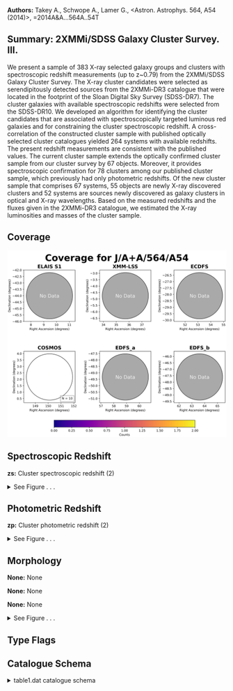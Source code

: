 

**Authors:** Takey A., Schwope A., Lamer G., <Astron. Astrophys. 564, A54 (2014)>, =2014A&A...564A..54T

## Summary: 2XMMi/SDSS Galaxy Cluster Survey. III.

We present a sample of 383 X-ray selected galaxy groups and clusters with spectroscopic redshift measurements (up to z~0.79) from the 2XMMi/SDSS Galaxy Cluster Survey. The X-ray cluster candidates were selected as serendipitously detected sources from the 2XMMi-DR3 catalogue that were located in the footprint of the Sloan Digital Sky Survey (SDSS-DR7). The cluster galaxies with available spectroscopic redshifts were selected from the SDSS-DR10. We developed an algorithm for identifying the cluster candidates that are associated with spectroscopically targeted luminous red galaxies and for constraining the cluster spectroscopic redshift. A cross-correlation of the constructed cluster sample with published optically selected cluster catalogues yielded 264 systems with available redshifts. The present redshift measurements are consistent with the published values. The current cluster sample extends the optically confirmed cluster sample from our cluster survey by 67 objects. Moreover, it provides spectroscopic confirmation for 78 clusters among our published cluster sample, which previously had only photometric redshifts. Of the new cluster sample that comprises 67 systems, 55 objects are newly X-ray discovered clusters and 52 systems are sources newly discovered as galaxy clusters in optical and X-ray wavelengths. Based on the measured redshifts and the fluxes given in the 2XMMi-DR3 catalogue, we estimated the X-ray luminosities and masses of the cluster sample.

## Coverage 

 

 
![](https://github.com/joshgithubbin/Sherlock-DDF/blob/main/pages/J_A+A_564_A54/im/coverage.png?raw=true)

## Spectroscopic Redshift 



**zs:** Cluster spectroscopic redshift (2) 




<details><summary>See Figure . . .</summary>

![](https://github.com/joshgithubbin/Sherlock-DDF/blob/main/pages/J_A+A_564_A54/im/ZSP.png?raw=true)

</details>

## Photometric Redshift 



**zp:** Cluster photometric redshift (2) 




<details><summary>See Figure . . .</summary>

![](https://github.com/joshgithubbin/Sherlock-DDF/blob/main/pages/J_A+A_564_A54/im//ZPH.png?raw=true)

</details>

## Morphology 



**None:** None 

**None:** None 

**None:** None 




<details><summary>See Figure . . .</summary>

![](https://github.com/joshgithubbin/Sherlock-DDF/blob/main/pages/J_A+A_564_A54/im//morphology.png?raw=true)

</details>
                      
## Type Flags 





## Catalogue Schema 



<details>
<summary>table1.dat catalogue schema</summary>

| Bytes   | Format   | Units      | Label   | Explanations                                                                                                                                                                                                                                                                                                                                                                                              |
|:--------|:---------|:-----------|:--------|:----------------------------------------------------------------------------------------------------------------------------------------------------------------------------------------------------------------------------------------------------------------------------------------------------------------------------------------------------------------------------------------------------------|
| 1-  6   | I6       | ---        | Seq     | X-ray detection number in the 2XMMi-DR3 (1)                                                                                                                                                                                                                                                                                                                                                               |
| 10- 13  | A4       | ---        | ---     | [2XMM]                                                                                                                                                                                                                                                                                                                                                                                                    |
| 14      | A1       | ---        | n_2XMM  | [I] when 2XMMi release (Cat. IX/40)                                                                                                                                                                                                                                                                                                                                                                       |
| 16- 31  | A16      | ---        | 2XMM    | IAU name given in the 2XMMi-DR3 cat. (1)                                                                                                                                                                                                                                                                                                                                                                  |
| 34- 42  | F9.5     | deg        | RAdeg   | X-ray detection right ascension (J2000) (1)                                                                                                                                                                                                                                                                                                                                                               |
| 44- 52  | F9.5     | deg        | DEdeg   | X-ray detection declination (J2000) (1)                                                                                                                                                                                                                                                                                                                                                                   |
| 54- 63  | I010     | ---        | ObsID   | XMM-Newton observation number (1)                                                                                                                                                                                                                                                                                                                                                                         |
| 65- 70  | F6.4     | ---        | z       | Cluster redshift (identical to zs)                                                                                                                                                                                                                                                                                                                                                                        |
| 72- 75  | F4.2     | kpc/arcsec | Scale   | Scale at the cluster redshift                                                                                                                                                                                                                                                                                                                                                                             |
| 77- 83  | F7.2     | kpc        | R500    | Estimated radius R_500_ (mean density is 500 the critical density of the Universe)                                                                                                                                                                                                                                                                                                                        |
| 85- 90  | F6.2     | 10-17W/m2  | Fcat    | X-ray flux in [0.5-2.0]keV band (1)                                                                                                                                                                                                                                                                                                                                                                       |
| 92- 95  | F4.2     | 10-17W/m2  | e_Fcat  | Error in Fcat                                                                                                                                                                                                                                                                                                                                                                                             |
| 97-102  | F6.2     | 10+35W     | Lcat    | X-ray luminosity in [0.5-2]keV band (in 10^42^erg/s)                                                                                                                                                                                                                                                                                                                                                      |
| 104-108 | F5.2     | 10+35W     | e_Lcat  | Error in Lcat                                                                                                                                                                                                                                                                                                                                                                                             |
| 110-116 | F7.2     | 10+35W     | L500    | X-ray bolometric luminosity within R_500_                                                                                                                                                                                                                                                                                                                                                                 |
| 118-123 | F6.2     | 10+35W     | e_L500  | Error in L500                                                                                                                                                                                                                                                                                                                                                                                             |
| 125-129 | F5.2     | 10+13Msun  | M500    | Mass within R_500_                                                                                                                                                                                                                                                                                                                                                                                        |
| 131-135 | F5.2     | 10+13Msun  | e_M500  | Error in M500                                                                                                                                                                                                                                                                                                                                                                                             |
| 137-155 | I19      | ---        | BCG     | Id in the SDSS-DR10 of the likely BCG (2)                                                                                                                                                                                                                                                                                                                                                                 |
| 157-165 | F9.5     | deg        | RABdeg  | Likely BCG right ascension (J2000) (2)                                                                                                                                                                                                                                                                                                                                                                    |
| 167-175 | F9.5     | deg        | DEBdeg  | Likely BCG declination (J2000) (2)                                                                                                                                                                                                                                                                                                                                                                        |
| 177-182 | F6.3     | mag        | rmag    | Likely BCG apparent magnitude in r-band                                                                                                                                                                                                                                                                                                                                                                   |
| 184-189 | F6.4     | ---        | zs      | Cluster spectroscopic redshift (2)                                                                                                                                                                                                                                                                                                                                                                        |
| 191-192 | I2       | ---        | Ns      | Number of cluster galaxies with spectra (2)                                                                                                                                                                                                                                                                                                                                                               |
| 194-199 | F6.4     | ---        | zp      | Cluster photometric redshift (2)                                                                                                                                                                                                                                                                                                                                                                          |
| 201-202 | I2       | ---        | Np      | Number of cluster galaxies with zp (2)                                                                                                                                                                                                                                                                                                                                                                    |
| 204-209 | F6.2     | kpc        | Offset  | Optical/X-ray offset                                                                                                                                                                                                                                                                                                                                                                                      |
| 211-245 | A35      | ---        | NED     | Literature name (NED)                                                                                                                                                                                                                                                                                                                                                                                     |
| 247-255 | A9       | ---        | Note    | A note about the status of each cluster (3) Note (1): Parameters extracted from the 2XMMi-DR3 catalogue (IX/41) Note (2): These parameters are obtained from the current developed optical cluster detection algorithm. Note (3): The note is: Paper-III = new cluster from the current work Paper-II  = a cluster in Paper II (J/A+A/558/A75) and confirmed spectroscopically with the present procedure |

**Note**: Parameters extracted from the 2XMMi-DR3 catalogue (IX/41)
Note (2): These parameters are obtained from the current developed optical
          cluster detection algorithm.
Note (3): The note is:
   Paper-III = new cluster from the current work
   Paper-II  = a cluster in Paper II (J/A+A/558/A75) and confirmed
               spectroscopically with the present procedure

</details>

        
        